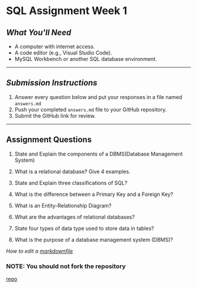 # SQL Assignment Week 1


## *What You'll Need*
- A computer with internet access.
- A code editor (e.g., Visual Studio Code).
- MySQL Workbench or another SQL database environment.

---



## *Submission Instructions*
1. Answer every question below and put your responses in a file named `answers.md`
2. Push your completed `answers.md` file to your GitHub repository.
3. Submit the GitHub link for review.

---

## **Assignment Questions**

1. State and Explain the components of a DBMS(Database Management System)

2. What is a relational database? Give 4 examples.

3. State and Explain three classifications of SQL?

4. What is the difference between a Primary Key and a Foreign Key?

5. What is an Entity-Relationship Diagram?

6. What are the advantages of relational databases?

7. State four types of data type used to store data in tables?
   
8. What is the purpose of a database management system (DBMS)?  

*How to edit a [markdownfile](https://www.markdownguide.org/basic-syntax/#headings)*

###  NOTE: You should not fork the repository

[repo](https://github.com/PLP-Database-Design/week-1-introduction-to-sql-Machuge27.git)